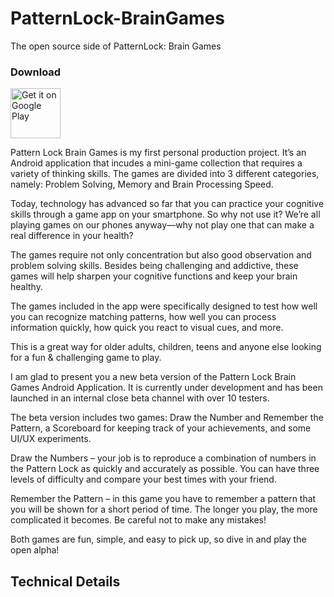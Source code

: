 # PatternLock-BrainGames
The open source side of PatternLock: Brain Games 

### Download

<a href="https://play.google.com/store/apps/details?id=thelouras.pattern.game">
    <img src="https://raw.githubusercontent.com/lucasnlm/antimine-android/master/.github/google_play.png" alt="Get it on Google Play" height="80"/>
</a>

Pattern Lock Brain Games is my first personal production project.
It’s an Android application that incudes a mini-game collection that requires a variety of thinking skills.
The games are divided into 3 different categories, namely: Problem Solving, Memory and Brain Processing Speed.

Today, technology has advanced so far that you can practice your cognitive skills through a game app on your smartphone. So why not use it? We’re all playing games on our phones anyway—why not play one that can make a real difference in your health?

The games require not only concentration but also good observation and problem solving skills.
Besides being challenging and addictive, these games will help sharpen your cognitive functions and keep your brain healthy.

The games included in the app were specifically designed to test how well you can recognize matching patterns, how well you can process information quickly, how quick you react to visual cues, and more.

This is a great way for older adults, children, teens and anyone else looking for a fun & challenging game to play.

I am glad to present you a new beta version of the Pattern Lock Brain Games Android Application.
It is currently under development and has been launched in an internal close beta channel with over 10 testers.

The beta version includes two games: Draw the Number and Remember the Pattern, a Scoreboard for keeping track of your achievements, and some UI/UX experiments.

Draw the Numbers – your job is to reproduce a combination of numbers in the Pattern Lock as quickly and accurately as possible. You can have three levels of difficulty and compare your best times with your friend.

Remember the Pattern – in this game you have to remember a pattern that you will be shown for a short period of time. The longer you play, the more complicated it becomes. Be careful not to make any mistakes!

Both games are fun, simple, and easy to pick up, so dive in and play the open alpha!

## Technical Details


